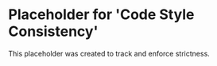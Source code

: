 ﻿# Placeholder for 'Code Style Consistency'
This placeholder was created to track and enforce strictness.
